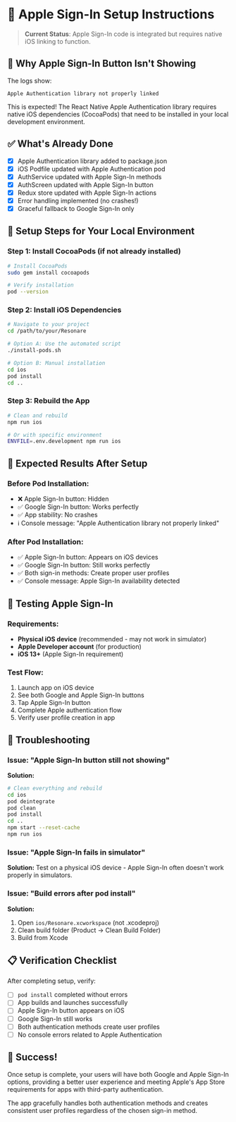 # 🍎 Apple Sign-In Setup Instructions

> **Current Status**: Apple Sign-In code is integrated but requires native iOS linking to function.

## 🚨 Why Apple Sign-In Button Isn't Showing

The logs show:
```
Apple Authentication library not properly linked
```

This is expected! The React Native Apple Authentication library requires native iOS dependencies (CocoaPods) that need to be installed in your local development environment.

## ✅ What's Already Done

- [x] Apple Authentication library added to package.json
- [x] iOS Podfile updated with Apple Authentication pod
- [x] AuthService updated with Apple Sign-In methods
- [x] AuthScreen updated with Apple Sign-In button
- [x] Redux store updated with Apple Sign-In actions
- [x] Error handling implemented (no crashes!)
- [x] Graceful fallback to Google Sign-In only

## 🔧 Setup Steps for Your Local Environment

### Step 1: Install CocoaPods (if not already installed)
```bash
# Install CocoaPods
sudo gem install cocoapods

# Verify installation
pod --version
```

### Step 2: Install iOS Dependencies
```bash
# Navigate to your project
cd /path/to/your/Resonare

# Option A: Use the automated script
./install-pods.sh

# Option B: Manual installation
cd ios
pod install
cd ..
```

### Step 3: Rebuild the App
```bash
# Clean and rebuild
npm run ios

# Or with specific environment
ENVFILE=.env.development npm run ios
```

## 🎯 Expected Results After Setup

### Before Pod Installation:
- ❌ Apple Sign-In button: Hidden
- ✅ Google Sign-In button: Works perfectly
- ✅ App stability: No crashes
- ℹ️ Console message: "Apple Authentication library not properly linked"

### After Pod Installation:
- ✅ Apple Sign-In button: Appears on iOS devices
- ✅ Google Sign-In button: Still works perfectly
- ✅ Both sign-in methods: Create proper user profiles
- ✅ Console message: Apple Sign-In availability detected

## 📱 Testing Apple Sign-In

### Requirements:
- **Physical iOS device** (recommended - may not work in simulator)
- **Apple Developer account** (for production)
- **iOS 13+** (Apple Sign-In requirement)

### Test Flow:
1. Launch app on iOS device
2. See both Google and Apple Sign-In buttons
3. Tap Apple Sign-In button
4. Complete Apple authentication flow
5. Verify user profile creation in app

## 🐛 Troubleshooting

### Issue: "Apple Sign-In button still not showing"
**Solution:**
```bash
# Clean everything and rebuild
cd ios
pod deintegrate
pod clean
pod install
cd ..
npm start --reset-cache
npm run ios
```

### Issue: "Apple Sign-In fails in simulator"
**Solution:** Test on a physical iOS device - Apple Sign-In often doesn't work properly in simulators.

### Issue: "Build errors after pod install"
**Solution:**
1. Open `ios/Resonare.xcworkspace` (not .xcodeproj)
2. Clean build folder (Product → Clean Build Folder)
3. Build from Xcode

## 📋 Verification Checklist

After completing setup, verify:
- [ ] `pod install` completed without errors
- [ ] App builds and launches successfully
- [ ] Apple Sign-In button appears on iOS
- [ ] Google Sign-In still works
- [ ] Both authentication methods create user profiles
- [ ] No console errors related to Apple Authentication

## 🎉 Success!

Once setup is complete, your users will have both Google and Apple Sign-In options, providing a better user experience and meeting Apple's App Store requirements for apps with third-party authentication.

The app gracefully handles both authentication methods and creates consistent user profiles regardless of the chosen sign-in method.